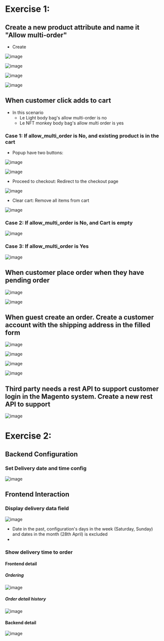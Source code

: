 # Exercise 1:

## Create a  new product attribute and name it "Allow multi-order"

- Create 

![image](https://user-images.githubusercontent.com/72716233/233884568-8aaf067e-938f-4a1b-aa61-20006606a116.png)

![image](https://user-images.githubusercontent.com/72716233/233884929-b63fe5e4-f959-413a-b15c-c2a4e5fa0cd5.png)

![image](https://user-images.githubusercontent.com/72716233/233884990-39db8ece-cd53-4a32-821a-49d07c11a760.png)

![image](https://user-images.githubusercontent.com/72716233/233885116-0930f1ac-9e1c-453c-b209-08f8965beae8.png)

## When customer click adds to cart 

- In this scenario
  - Le Light body bag's allow multi-order is no
  - Le NFT monkey body bag's allow multi order is yes

### Case 1: If allow_multi_order is No, and existing product is in the cart

- Popup have two buttons:

![image](https://user-images.githubusercontent.com/72716233/233885513-8f041320-f910-4041-8987-87c909dd5601.png)

![image](https://user-images.githubusercontent.com/72716233/233885557-60088724-6d1d-4456-8801-4531d955d76f.png)

- Proceed to checkout: Redirect to the checkout page

![image](https://user-images.githubusercontent.com/72716233/233885606-79db2ce7-b9f8-492a-bfc5-784cab703d4c.png)

- Clear cart: Remove all items from cart

![image](https://user-images.githubusercontent.com/72716233/233885660-d993e501-89b2-4318-a4bf-13891cf1e932.png)

### Case 2: If allow_multi_order is No, and Cart is empty

![image](https://user-images.githubusercontent.com/72716233/233885734-755d1073-7dac-4383-8945-341adb27d6ad.png)

### Case 3: If allow_multi_order is Yes

![image](https://user-images.githubusercontent.com/72716233/233885771-6b7768d9-8d4c-4464-83f5-36cf65643edf.png)

## When customer place order when they have pending order

![image](https://user-images.githubusercontent.com/72716233/233885906-6a129891-463d-4115-97a5-a0c11da7c98c.png)

![image](https://user-images.githubusercontent.com/72716233/233886280-8d629160-ed91-4ba2-9177-a3119cb10cb6.png)

## When guest create an order. Create a customer account with the shipping address in the filled form

![image](https://user-images.githubusercontent.com/72716233/233886516-3660fa78-bce8-4afa-bbc5-bc479d9b1e04.png)

![image](https://user-images.githubusercontent.com/72716233/233886814-b446fd0e-dff8-4aa7-8cbc-a718abaf7304.png)

![image](https://user-images.githubusercontent.com/72716233/233887098-38669ae6-8fd2-465e-b632-ed3ecb6a3506.png)

![image](https://user-images.githubusercontent.com/72716233/233887253-5b75169b-7ba6-4359-8a5e-40958c382c44.png)

## Third party needs a rest API to support customer  login in the Magento system. Create a new rest API to support

![image](https://user-images.githubusercontent.com/72716233/233887614-13f3cbf8-00e0-40b6-b1da-64b3ebbea62c.png)

# Exercise 2:

## Backend Configuration

### Set Delivery date and time config

![image](https://user-images.githubusercontent.com/72716233/233888110-63d09b95-51f9-4a2b-ae37-f85167c20c77.png)

## Frontend Interaction

### Display delivery data field

![image](https://user-images.githubusercontent.com/72716233/233888503-ca99782a-d811-40fd-a1e5-48f6c39f6603.png)

- Date in the past, configuration's days in the week (Saturday, Sunday) and dates in the month (28th April) is excluded
- 
### Show delivery time to order

#### Frontend detail

##### Ordering

![image](https://user-images.githubusercontent.com/72716233/233888710-5dae68b1-d0f1-4fce-84a7-dd2484e1d652.png)

##### Order detail history

![image](https://user-images.githubusercontent.com/72716233/233888776-742f84eb-46d6-47b6-874a-83bbf1e46017.png)

#### Backend detail 

![image](https://user-images.githubusercontent.com/72716233/233888988-bfa52f44-3b29-48f5-856d-b5a40552ed85.png)


